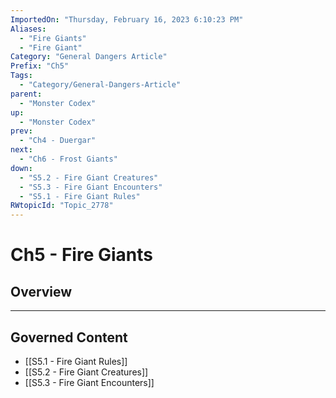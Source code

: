```yaml
---
ImportedOn: "Thursday, February 16, 2023 6:10:23 PM"
Aliases:
  - "Fire Giants"
  - "Fire Giant"
Category: "General Dangers Article"
Prefix: "Ch5"
Tags:
  - "Category/General-Dangers-Article"
parent:
  - "Monster Codex"
up:
  - "Monster Codex"
prev:
  - "Ch4 - Duergar"
next:
  - "Ch6 - Frost Giants"
down:
  - "S5.2 - Fire Giant Creatures"
  - "S5.3 - Fire Giant Encounters"
  - "S5.1 - Fire Giant Rules"
RWtopicId: "Topic_2778"
---
```

# Ch5 - Fire Giants
## Overview
---
## Governed Content
- [[S5.1 - Fire Giant Rules]]
- [[S5.2 - Fire Giant Creatures]]
- [[S5.3 - Fire Giant Encounters]]

